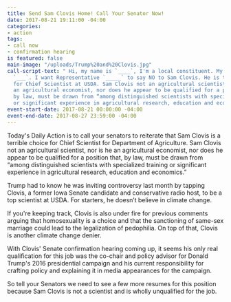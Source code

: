 ```yaml
---
title: Send Sam Clovis Home! Call Your Senator Now!
date: 2017-08-21 19:11:00 -04:00
categories:
- action
tags:
- call now
- confirmation hearing
is featured: false
main-image: "/uploads/Trump%20and%20Clovis.jpg"
call-script-text: " Hi, my name is `____`, I'm a local constituent. My zip code is
  `___`. I want Representative `_____` to say NO to Sam Clovis. He is terrible choice
  for Chief Scientist at USDA. Sam Clovis not an agricultural scientist, nor is he
  an agricultural economist, nor does he appear to be qualified for a position that,
  by law, must be drawn from “among distinguished scientists with specialized training
  or significant experience in agricultural research, education and economics.”\n"
event-start-date: 2017-08-21 00:00:00 -04:00
event-end-date: 2017-08-27 23:59:00 -04:00
---
```


Today's Daily Action is to call your senators to reiterate that Sam Clovis is a terrible choice for Chief Scientist for Department of Agriculture. Sam Clovis not an agricultural scientist, nor is he an agricultural economist, nor does he appear to be qualified for a position that, by law, must be drawn from “among distinguished scientists with specialized training or significant experience in agricultural research, education and economics.”

Trump had to know he was inviting controversy last month by tapping Clovis, a former Iowa Senate candidate and conservative radio host, to be a top scientist at USDA. For starters, he doesn’t believe in climate change.

If you're keeping track, Clovis is also under fire for previous comments arguing that homosexuality is a choice and that the sanctioning of same-sex marriage could lead to the legalization of pedophilia.  On top of that, Clovis is another climate change denier.

With Clovis' Senate confirmation hearing coming up, it seems his only real qualification for this job was the co-chair and policy advisor for Donald Trump's 2016 presidential campaign and his current responsibility for crafting policy and explaining it in media appearances for the campaign.

So tell your Senators we need to see a few more resumes for this position because Sam Clovis is not a scientist and is wholly unqualified for the job.